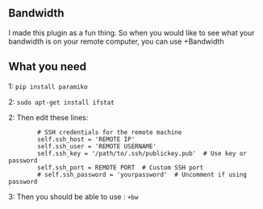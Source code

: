 ## Bandwidth

I made this plugin as a fun thing. So when you would like to see what your bandwidth is on your remote computer, you can use +Bandwidth


## What you need

1: `pip install paramiko`

2: `sudo apt-get install ifstat`

2: Then edit these lines:
```
        # SSH credentials for the remote machine
        self.ssh_host = 'REMOTE IP'
        self.ssh_user = 'REMOTE USERNAME'
        self.ssh_key = '/path/to/.ssh/publickey.pub'  # Use key or password
        self.ssh_port = REMOTE PORT  # Custom SSH port
        # self.ssh_password = 'yourpassword'  # Uncomment if using password
```

3: Then you should be able to use : `+bw`
